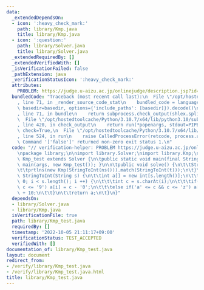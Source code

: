 ```yaml
---
data:
  _extendedDependsOn:
  - icon: ':heavy_check_mark:'
    path: library/Kmp.java
    title: library/Kmp.java
  - icon: ':question:'
    path: library/Solver.java
    title: library/Solver.java
  _extendedRequiredBy: []
  _extendedVerifiedWith: []
  _isVerificationFailed: false
  _pathExtension: java
  _verificationStatusIcon: ':heavy_check_mark:'
  attributes:
    PROBLEM: https://judge.u-aizu.ac.jp/onlinejudge/description.jsp?id=ALDS1_14_B
  bundledCode: "Traceback (most recent call last):\n  File \"/opt/hostedtoolcache/Python/3.10.7/x64/lib/python3.10/site-packages/onlinejudge_verify/documentation/build.py\"\
    , line 71, in _render_source_code_stat\n    bundled_code = language.bundle(stat.path,\
    \ basedir=basedir, options={'include_paths': [basedir]}).decode()\n  File \"/opt/hostedtoolcache/Python/3.10.7/x64/lib/python3.10/site-packages/onlinejudge_verify/languages/user_defined.py\"\
    , line 71, in bundle\n    return subprocess.check_output(shlex.split(command))\n\
    \  File \"/opt/hostedtoolcache/Python/3.10.7/x64/lib/python3.10/subprocess.py\"\
    , line 420, in check_output\n    return run(*popenargs, stdout=PIPE, timeout=timeout,\
    \ check=True,\n  File \"/opt/hostedtoolcache/Python/3.10.7/x64/lib/python3.10/subprocess.py\"\
    , line 524, in run\n    raise CalledProcessError(retcode, process.args,\nsubprocess.CalledProcessError:\
    \ Command '['false']' returned non-zero exit status 1.\n"
  code: "// verification-helper: PROBLEM https://judge.u-aizu.ac.jp/onlinejudge/description.jsp?id=ALDS1_14_B\n\
    \npackage library;\n\nimport library.Solver;\nimport library.Kmp;\n\npublic class\
    \ Kmp_test extends Solver {\n\tpublic static void main(final String[] args) {\
    \ main(args, new Kmp_test()); }\n\n\tpublic void solve() {\n\t\tString t = ns();\n\
    \t\tprtlns(new Kmp(StringToInt(ns())).match(StringToInt(t)));\n\t}\n\n\tint[]\
    \ StringToInt(String s) {\n\t\tint a[] = new int[s.length()];\n\t\tfor(int i =\
    \ 0; i < s.length(); i ++) {\n\t\t\tint c = s.charAt(i);\n\t\t\tif('0' <= c &&\
    \ c <= '9') a[i] = c - '0';\n\t\t\telse if('a' <= c && c <= 'z') a[i] = c - 'a'\
    \ + 10;\n\t\t}\n\t\treturn a;\n\t}\n}"
  dependsOn:
  - library/Solver.java
  - library/Kmp.java
  isVerificationFile: true
  path: library/Kmp_test.java
  requiredBy: []
  timestamp: '2022-10-05 21:11:17+09:00'
  verificationStatus: TEST_ACCEPTED
  verifiedWith: []
documentation_of: library/Kmp_test.java
layout: document
redirect_from:
- /verify/library/Kmp_test.java
- /verify/library/Kmp_test.java.html
title: library/Kmp_test.java
---
```

